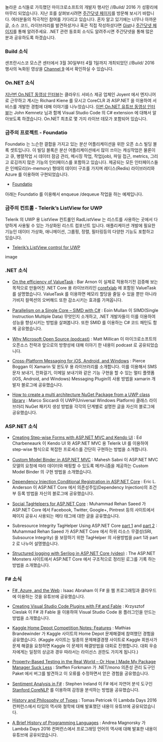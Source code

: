 놀라운 소식들로 가득했던 마이크로소프트의 개발자 행사인 //Build/ 2016 가 성황리에 마무리 되었습니다. 지난 호를 살펴보시려면 [주간닷넷 페이지](https://www.facebook.com/jugan.net/)를 방문해 보시기 바랍니다. 여러분들의 적극적인 참여를 기다리고 있습니다. 혼자 알고 있기에는 너무나 아까운 글, 소스 코드, 라이브러리를 발견하셨거나 혹은 직접 작성하셨다면 [Gist](https://gist.github.com/options/e9fc443b8c882157fe4a)나 [주간닷넷 페이지](https://www.facebook.com/jugan.net/)를 통해 알려주세요. .NET 관련 동호회 소식도 알려주시면 주간닷넷을 통해 많은 분과 공유하도록 하겠습니다.

### Build 소식
샌프란시스코 모스콘 센터에서 3월 30일부터 4월 1일까지 개최되었던 //Build/ 2016 행사의 녹화된 영상을 [Channel 9](https://channel9.msdn.com/Events/Build) 에서 확인하실 수 있습니다.

### On.NET 소식
[지난번 On.NET 동영상 인터뷰](https://www.youtube.com/watch?v=v5YUoeFCoe8)는 클라우드 서비스 제공 업체인 Joyent 에서 엔지니어로 근무하고 계시는 Richard Kiene 를 모시고 CoreCLR 과 ASP.NET 을 이용하여 서비스를 개발한 경험에 대해 이야기를 나누었습니다. [이번 On.NET 유튜브 동영상 인터뷰](https://www.youtube.com/watch?v=OjNbBOjcLRk)는 John Kemnetz 님과 함께 Visual Studio Code 의 C# extension 에 대해서 알아보도록 하겠습니다. On.NET 최초로 몇 가지 라이브 데모가 포함되어 있습니다. 

### 금주의 프로젝트 - Foundatio
Foundatio 는 느슨한 결합을 가지고 있는 분산 어플리케이션을 위한 오픈 소스 빌딩 블록 셋트입니다. 이 빌딩 블록은 분산 어플리케이션에서 많이 쓰이는 캐싱작업은 물론이고 큐, 병렬작업 시 데이터 잠금 관리, 메시징 작업, 작업(job), 파일 접근, metrics, 그리고 로깅까지 많은 기능의 인터페이스를 포함하고 있습니다. 제공되는 모든 인터페이스들은 인메모리(in-memory) 형태의 데이터 구조를 가지며 레디스(Redis) 라이브러리와 Azure 를 이용하여 구현되었습니다. 

* [Foundatio](https://github.com/exceptionless/Foundatio)

아래는 Foundatio 를 이용해서 enqueue /dequeue 작업을 하는 예제입니다.

### 금주의 컨트롤 - Telerik’s ListView for UWP

Telerik 의 UWP 용 ListView 컨트롤인 RadListView 는 리스트를 사용하는 곳에서 다양하게 사용될 수 있는 가상화된 리스트 컴포넌트 입니다. 애플리케이션 개발에 필요한 기능인 데이터 가상화, 애니메이션, 그룹핑, 정렬, 필터링등의 다양한 기능도 포함하고 있습니다.

* [Telerik’s ListView control for UWP](http://docs.telerik.com/windows-universal/controls/radlistview/listview-overview)

image

### .NET 소식
* [On the efficiency of ValueTask](https://blog.i3arnon.com/2015/11/30/valuetask/) : Bar Arnon 이 실제로 적용하기전 검증해 보는 목적으로 만들어진 .NET Core 용 라이브러리인 [corefxlab](https://github.com/dotnet/corefxlab) 에 포함된 ValueTask<T> 를 설명했습니다. ValueTask<T> 를 이용하면 메모리 할당을 줄일 수 있을 뿐만 아니라 가비지 컬렉션의 오버해드 또한 감소시키는 효과를 가져옵니다. 

* [Parallelism on a Single Core – SIMD with C#](http://instil.co/2016/03/21/parallelism-on-a-single-core-simd-with-c/) : Eoin Mullan 이 SIMD(Single Instruction Multiple Data) 무엇인지 소개하고, .NET 개발자들이 이를 이용하여 성능을 향상시키는 방법을 살펴봅니다. 또한 SMID 를 이용하는 C# 코드 패턴도 함께 공유했습니다. 

* [Why Microsoft Open Source (podcast)](http://developer.telerik.com/topics/web-development/microsoft-open-source/) : Matt Millican 이 마이크로소프트의 오픈소스 전략과 앞으로의 방향성에 대해 이야기 한 내용이 podcast 로 공유되었습니다.

* [Cross-Platform Messaging for iOS, Android, and Windows](https://blog.xamarin.com/cross-platform-messaging-for-ios-android-and-windows/) : Pierce Boggan 이 Xamarin 및 윈도우 용 라이브러리를 소개합니다. 이를 이용해서 SMS 문자 보내기, 전화걸기, 이메일 보내기와 같은 기능 구현을 할 수 있는 멀티 플렛폼(iOS, Android, and Windows) Messaging Plugin의 사용 방법을 xamarin 개발자 블로그에 공유했습니다. 

* [How to create a multi architecture NuGet Package from a UWP class library](http://msicc.net/?p=4442) : Marco Siccardi 이 UWP(Universal Windows Platform) 클래스 라이브러리 NuGet 패키지 생성 방법을 각각의 단계별로 설명한 글을 자신의 블로그에 공유했습니다.

### ASP.NET 소식
* [Creating Step-wise Forms with ASP.NET MVC and Kendo UI](http://developer.telerik.com/featured/step-wise-forms-with-asp-net-mvc-and-kendo-ui/) : Ed Charbeneaurk 이 Kendo UI 와 ASP.NET MVC 용 Telerik UI 를 이용하여 step-wise 형식으로 복잡한 프로세스를 간단히 구현하는 방법을 소개합니다. 

* [Custom Model Binder in ASP.NET MVC](http://www.dotnetcurry.com/aspnet-mvc/1261/custom-model-binder-aspnet-mvc) : Mahesh Sabni 이 ASP.NET MVC 모델의 요청에 따라 데이터와 매핑할 수 있도록 메카니즘을 제공하는 Custom Model Binder 의 구현 방법을 소개했습니다.

* [Dependency Injection Conditional Registration in ASP.NET Core](http://www.elanderson.net/2016/03/dependency-injection-conditional-registration-in-asp-net-core/) : Eric L. Anderson 이 ASP.NET Core 에서 의존성주입(Dependency Injection)의 조건부 등록 방법을 자신의 블로그에 공유했습니다.

* [Social TagHelpers for ASP.NET Core](http://rehansaeed.com/social-taghelpers-for-asp-net-core/) : Muhammad Rehan Saeed 가 ASP.NET Core 에서 Facebook, Twitter, Google+, Pintrest 등의 사이트에서 페이지 공유시 사용되는 메타 태그에 대한 글을 공유했습니다.

* Subresource Integrity TagHelper Using ASP.NET Core [part 1](http://rehansaeed.com/subresource-integrity-taghelper-using-asp-net-core/) and [part 2](http://rehansaeed.com/subresource-integrity-taghelper-using-asp-net-core-part-2/) : Muhammad Rehan Saeed 가 ASP.NET Core 에서 하위 리소스 무결성(SRI, Subsource Integrity) 을 보장하기 위한 TagHelper 의 사용방법을 part 1과 part 2 로 나누어 설명했습니다.

* [Structured logging with Serilog in ASP.NET Core (video)](http://aspnetmonsters.com/2016/03/monsters-weekly%5Cep17/) : The ASP.NET Monsters 사이트에서 ASP.NET Core 에서 구조적으로 정리된 로그를 기록 하는 방법을 소개했습니다.

### F# 소식
* [F#, Azure, and the Web](https://www.youtube.com/watch?v=DZLSkWHLFII) : Isaac Abraham 이 F# 을 웹 프로그래밍과 클라우드에 이용하는 것을 유튜브에 공유했습니다.

* [Creating Visual Studio Code Plugins with F# and Fable](http://kcieslak.io/Creating-VS-Code-plugins-with-F-and-Fable/) : Krzysztof Cieslak 이 F# 과 Fable 을 이용하여 Visual Studio Code 용 플러그인을 만드는 방법을 소개했습니다. 

* [Kaggle Home Depot Competition Notes: Features](http://brandewinder.com/2016/03/26/kaggle-home-depot-features/) : Mathias Brandewinder 가 Kaggle 사이트의 Home Depot 문제해결에 참여했던 경험을 공유했습니다. (Kaggle 사이트는 일종의 문제해결경쟁 사이트로 Kaggle 회원사가 문제 해결을 요청하면 Kaggle 이 문제의 해결방법을 대회로 진행합니다. 대회 우승자에게는 일정의 상금과 경우 따라서는 라이선스 권한도 가지게 됩니다.)

* [Property-Based Testing in the Real World – Or How I Made My Package Manager Suck Less](http://www.navision-blog.de/blog/2016/03/21/property-based-testing-in-the-real-world/) : Steffen Forkmann 가 .NET/mono 의존성 관리 도구인 Paket 에서 버그를 발견하고 이 오류를 수정하면서 얻은 경험을 공유했습니다.

* [Sentiment Analysis in F#](https://automatagears.com/articles/sentiment-analysis-in-fsharp/) : Stephen Ireland 이 F# 에서 자연어 분석 도구인 [Stanford CoreNLP](https://stanfordnlp.github.io/CoreNLP/) 를 이용하여 감정을 분석하는 방법을 공유했습니다.

* [History and Philosophy of Types](https://www.youtube.com/watch?v=ITIsxWqduE4) : Tomas Petricek 이 Lambda Days 2016 컨퍼런스에서 타입의 역사와 철학에 대해 발표했던 내용이 유튜브에 공유되었습니다.

* [A Brief History of Programming Languages](https://www.youtube.com/watch?v=3Z27n_ReTI8) : Andrea Magnorsky 가 Lambda Days 2016 컨퍼런스에서 프로그래밍 언어의 역사에 대해 발표한 내용이 유튜브에 공유되었습니다.
